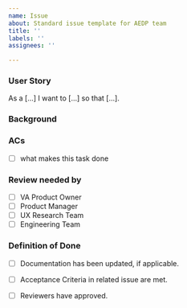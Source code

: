 ```yaml
---
name: Issue
about: Standard issue template for AEDP team
title: ''
labels: ''
assignees: ''

---
```


### User Story
As a [...] I want to [...] so that [...].


### Background


### ACs
- [ ] what makes this task done

### Review needed by

- [ ] VA Product Owner 
- [ ] Product Manager
- [ ] UX Research Team
- [ ] Engineering Team

### Definition of Done

- [ ] Documentation has been updated, if applicable.
- [ ] Acceptance Criteria in related issue are met.
- [ ] Reviewers have approved.

